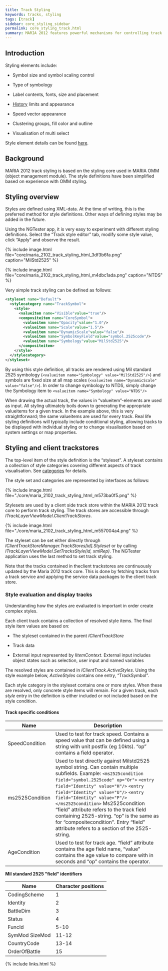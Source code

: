 ```yaml
---
title: Track Styling
keywords: tracks, styling
tags: [track]
sidebar: core_styling_sidebar
permalink: core_styling_track.html
summary: MARIA 2012 features powerful mechanisms for controlling track appearance and styling. Several aspects of track visualisation can be controlled using styling. Conditional styling allows styling based on track attributes, map attributes and external settings. 
---
```


## Introduction

Styling elements include:


*  Symbol size and symbol scaling control 

*  Type of symbology 

*  Label contents, fonts, size and placement 

*  [History](./core_styling_track_history.html) limits and appearance 

*  Speed vector appearance 

*  Clustering groups, fill color and outline 

*  Visualisation of multi select 

Style element details can be found [here](./core_styling_track_details.html).

## Background

MARIA 2012 track styling is based on the styling core used in MARIA OMM (object management module). The style definitions have been simplified based on experience with OMM styling.

## Styling overview

Styles are defined using XML-data. At the time of writing, this is the preferred method for style definitions. Other ways of defining styles may be added in the future.

Using the NGTester app, it is very easy to experiment with different styling definitions. Select the “Track style editor” tab, modify some style value, click “Apply” and observe the result.

{% include image.html file="core/maria_2102_track_styling_html_3df3b6fa.png" caption="MilStd2525" %}

{% include image.html file="core/maria_2102_track_styling_html_m4dbc1ada.png" caption="NTDS" %}

Very simple track styling can be defined as follows:

```xml
<styleset name="Default">
  <stylecategory name="TrackSymbol">
    <style>
      <valueitem name="Visible"value="true"/>
      <compositeitem name="CoreSymbol">
        <valueitem name="Opacity"value="1.0"/>
        <valueitem name="Scale"value="1.5"/>
        <valueitem name="DynamicScale"value="false"/>
        <valueitem name="SymbolKeyField"value="symbol.2525code"/>
        <valueitem name="Symbology"value="MilStd2525"/>
      </compositeitem>
    </style>
  </stylecategory>
</styleset>
```

By using this style definition, all tracks are rendered using Mil standard 2525 symbology (`<valueitem name="Symbology" value="MilStd2525"/>`) and symbols are fixed size at all map scales (`<valueitem name="DynamicScale" value="false"/>`). In order to change symbology to NTDS, simply change the Symbology item to `<valueitem name="Symbology" value="NTDS"/>`

When drawing the actual track, the values in “valueitem”-elements are used as input. All styling ultimately boils down to generating the appropriate valueitems for a given track. In the example above, this is very straightforward; the same valueitems are used for every track. Real life styling definitions will typically include conditional styling, allowing tracks to be displayed with individual styling or to change visualisation based on system settings or map properties.

## Styling and client trackstores

The top-level item of the style definition is the “styleset”. A styleset contains a collection of style categories covering different aspects of track visualisation. See [categories](core_styling_track_details.html) for details.

The style set and categories are represented by interfaces as follows:

{% include image.html file="./core/maria_2102_track_styling_html_m573ba0f5.png" %}

Stylesets are used by a client side track store within the MARIA 2012 track core to perform track styling. The track stores are accessible through *ITrackLayerViewModel.ClientTrackStores*.

{% include image.html file="./core/maria_2102_track_styling_html_m557004a4.png" %}

The styleset can be set either directly through *IClientTrackStoreManager.TrackStores[id].Styleset* or by calling *ITrackLayerViewModel.SetTracksStyle(id, xmlRep)*. The NGTester application uses the last method to set track styling.

Note that the tracks contained in theclient trackstores are continuously updated by the Maria 2012 track core. This is done by fetching tracks from a track service and applying the service data packages to the client track store.

### Style evaluation and display tracks

Understanding how the styles are evaluated is important in order create complex styles.

Each client track contains a collection of resolved style items. The final style item values are based on:


*  The styleset contained in the parent *IClientTrackStore* 

*  Track data 

*  External input represented by *IItemContext*. External input includes object states such as selection, user input and named variables 

The resolved styles are contained in *IClientTrack.ActiveStyles*. Using the style example below, *ActiveStyles* contains one entry, “TrackSymbol”.

Each style category in the styleset contains one or more styles. When these are resolved, only concrete style items will remain. For a given track, each *style* entry in the definition is either included or not included based on the style condition.


#### Track specific conditions

 | Name            | Description                                                                                                                                                                                                                                                                                                                                                                                                                                                                                         | 
 | ----            | -----------                                                                                                                                                                                                                                                                                                                                                                                                                                                                                         | 
 | SpeedCondition  | Used to test for track speed. Contains a speed value that can be defined using a string with unit postfix (eg 10kts). “op” contains a field operator.                                                                                                                                                                                                                                                                                                                                           | 
 | ms2525Condition | Used to test directly against Milstd2525 symbol string. Can contain multiple subfields. Example: `<ms2525condition field="symbol.2525code" op="Or">` `<entry field="Identity" value="H"/>` `<entry field="Identity" value="U"/>` `<entry field="Identity" value="P"/>` `</ms2525condition>` Ms2525condition “field” attribute refers to the track field containing 2525-string. “op” is the same as for “compositecondition”. Entry “field” attribute refers to a section of the 2525-string. | 
 | AgeCondition    | Used to test for track age. “field” attribute contains the age field name, “value” contains the age value to compare with in seconds and “op” contains the operator.                                                                                                                                                                                                                                                                                                               | 

**Mil standard 2525 "field" identifiers**

 | Name           | Character positions | 
 | ----           | ------------------- | 
 | CodingScheme   | 1                   | 
 | Identity       | 2                   | 
 | BattleDim      | 3                   | 
 | Status         | 4                   | 
 | FuncId         | 5-10                | 
 | SymMod SizeMod | 11-12               | 
 | CountryCode    | 13-14               | 
 | OrderOfBattle  | 15                  | 


{% include links.html %}
